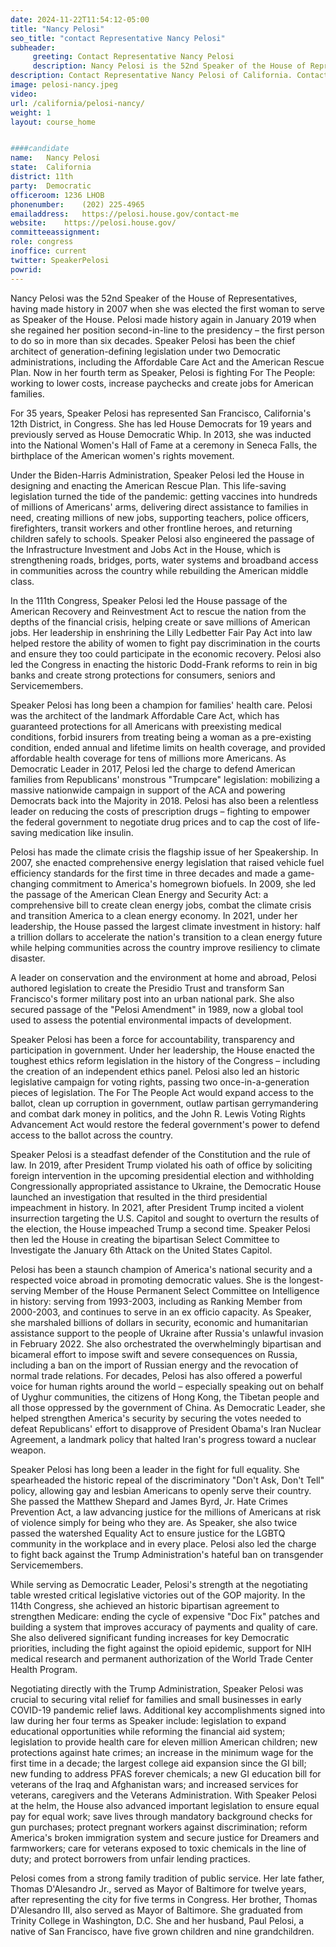 ```yaml
---
date: 2024-11-22T11:54:12-05:00
title: "Nancy Pelosi"
seo_title: "contact Representative Nancy Pelosi"
subheader:
     greeting: Contact Representative Nancy Pelosi 
     description: Nancy Pelosi is the 52nd Speaker of the House of Representatives, having made history in 2007 when she was elected the first woman to serve as Speaker of the House.
description: Contact Representative Nancy Pelosi of California. Contact information for Nancy Pelosi includes email address, phone number, and mailing address.
image: pelosi-nancy.jpeg
video: 
url: /california/pelosi-nancy/
weight: 1
layout: course_home


####candidate
name:	Nancy Pelosi
state:	California
district: 11th
party:	Democratic
officeroom:	1236 LHOB
phonenumber:	(202) 225-4965
emailaddress:	https://pelosi.house.gov/contact-me
website:	https://pelosi.house.gov/
committeeassignment: 
role: congress
inoffice: current
twitter: SpeakerPelosi
powrid: 
---
```


Nancy Pelosi was the 52nd Speaker of the House of Representatives, having made history in 2007 when she was elected the first woman to serve as Speaker of the House. Pelosi made history again in January 2019 when she regained her position second-in-line to the presidency – the first person to do so in more than six decades. Speaker Pelosi has been the chief architect of generation-defining legislation under two Democratic administrations, including the Affordable Care Act and the American Rescue Plan. Now in her fourth term as Speaker, Pelosi is fighting For The People: working to lower costs, increase paychecks and create jobs for American families.

For 35 years, Speaker Pelosi has represented San Francisco, California's 12th District, in Congress. She has led House Democrats for 19 years and previously served as House Democratic Whip. In 2013, she was inducted into the National Women's Hall of Fame at a ceremony in Seneca Falls, the birthplace of the American women's rights movement.

Under the Biden-Harris Administration, Speaker Pelosi led the House in designing and enacting the American Rescue Plan. This life-saving legislation turned the tide of the pandemic: getting vaccines into hundreds of millions of Americans' arms, delivering direct assistance to families in need, creating millions of new jobs, supporting teachers, police officers, firefighters, transit workers and other frontline heroes, and returning children safely to schools. Speaker Pelosi also engineered the passage of the Infrastructure Investment and Jobs Act in the House, which is strengthening roads, bridges, ports, water systems and broadband access in communities across the country while rebuilding the American middle class.

In the 111th Congress, Speaker Pelosi led the House passage of the American Recovery and Reinvestment Act to rescue the nation from the depths of the financial crisis, helping create or save millions of American jobs. Her leadership in enshrining the Lilly Ledbetter Fair Pay Act into law helped restore the ability of women to fight pay discrimination in the courts and ensure they too could participate in the economic recovery. Pelosi also led the Congress in enacting the historic Dodd-Frank reforms to rein in big banks and create strong protections for consumers, seniors and Servicemembers.

Speaker Pelosi has long been a champion for families' health care. Pelosi was the architect of the landmark Affordable Care Act, which has guaranteed protections for all Americans with preexisting medical conditions, forbid insurers from treating being a woman as a pre-existing condition, ended annual and lifetime limits on health coverage, and provided affordable health coverage for tens of millions more Americans. As Democratic Leader in 2017, Pelosi led the charge to defend American families from Republicans' monstrous "Trumpcare" legislation: mobilizing a massive nationwide campaign in support of the ACA and powering Democrats back into the Majority in 2018. Pelosi has also been a relentless leader on reducing the costs of prescription drugs – fighting to empower the federal government to negotiate drug prices and to cap the cost of life-saving medication like insulin.

Pelosi has made the climate crisis the flagship issue of her Speakership. In 2007, she enacted comprehensive energy legislation that raised vehicle fuel efficiency standards for the first time in three decades and made a game-changing commitment to America's homegrown biofuels. In 2009, she led the passage of the American Clean Energy and Security Act: a comprehensive bill to create clean energy jobs, combat the climate crisis and transition America to a clean energy economy. In 2021, under her leadership, the House passed the largest climate investment in history: half a trillion dollars to accelerate the nation's transition to a clean energy future while helping communities across the country improve resiliency to climate disaster.

A leader on conservation and the environment at home and abroad, Pelosi authored legislation to create the Presidio Trust and transform San Francisco's former military post into an urban national park. She also secured passage of the "Pelosi Amendment" in 1989, now a global tool used to assess the potential environmental impacts of development.

Speaker Pelosi has been a force for accountability, transparency and participation in government. Under her leadership, the House enacted the toughest ethics reform legislation in the history of the Congress – including the creation of an independent ethics panel. Pelosi also led an historic legislative campaign for voting rights, passing two once-in-a-generation pieces of legislation. The For The People Act would expand access to the ballot, clean up corruption in government, outlaw partisan gerrymandering and combat dark money in politics, and the John R. Lewis Voting Rights Advancement Act would restore the federal government's power to defend access to the ballot across the country.

Speaker Pelosi is a steadfast defender of the Constitution and the rule of law. In 2019, after President Trump violated his oath of office by soliciting foreign intervention in the upcoming presidential election and withholding Congressionally appropriated assistance to Ukraine, the Democratic House launched an investigation that resulted in the third presidential impeachment in history. In 2021, after President Trump incited a violent insurrection targeting the U.S. Capitol and sought to overturn the results of the election, the House impeached Trump a second time. Speaker Pelosi then led the House in creating the bipartisan Select Committee to Investigate the January 6th Attack on the United States Capitol.

Pelosi has been a staunch champion of America's national security and a respected voice abroad in promoting democratic values. She is the longest-serving Member of the House Permanent Select Committee on Intelligence in history: serving from 1993-2003, including as Ranking Member from 2000-2003, and continues to serve in an ex officio capacity. As Speaker, she marshaled billions of dollars in security, economic and humanitarian assistance support to the people of Ukraine after Russia's unlawful invasion in February 2022. She also orchestrated the overwhelmingly bipartisan and bicameral effort to impose swift and severe consequences on Russia, including a ban on the import of Russian energy and the revocation of normal trade relations. For decades, Pelosi has also offered a powerful voice for human rights around the world – especially speaking out on behalf of Uyghur communities, the citizens of Hong Kong, the Tibetan people and all those oppressed by the government of China. As Democratic Leader, she helped strengthen America's security by securing the votes needed to defeat Republicans' effort to disapprove of President Obama's Iran Nuclear Agreement, a landmark policy that halted Iran's progress toward a nuclear weapon.

Speaker Pelosi has long been a leader in the fight for full equality. She spearheaded the historic repeal of the discriminatory "Don't Ask, Don't Tell" policy, allowing gay and lesbian Americans to openly serve their country. She passed the Matthew Shepard and James Byrd, Jr. Hate Crimes Prevention Act, a law advancing justice for the millions of Americans at risk of violence simply for being who they are. As Speaker, she also twice passed the watershed Equality Act to ensure justice for the LGBTQ community in the workplace and in every place. Pelosi also led the charge to fight back against the Trump Administration's hateful ban on transgender Servicemembers.

While serving as Democratic Leader, Pelosi's strength at the negotiating table wrested critical legislative victories out of the GOP majority. In the 114th Congress, she achieved an historic bipartisan agreement to strengthen Medicare: ending the cycle of expensive "Doc Fix" patches and building a system that improves accuracy of payments and quality of care. She also delivered significant funding increases for key Democratic priorities, including the fight against the opioid epidemic, support for NIH medical research and permanent authorization of the World Trade Center Health Program.

Negotiating directly with the Trump Administration, Speaker Pelosi was crucial to securing vital relief for families and small businesses in early COVID-19 pandemic relief laws. Additional key accomplishments signed into law during her four terms as Speaker include: legislation to expand educational opportunities while reforming the financial aid system; legislation to provide health care for eleven million American children; new protections against hate crimes; an increase in the minimum wage for the first time in a decade; the largest college aid expansion since the GI bill; new funding to address PFAS forever chemicals; a new GI education bill for veterans of the Iraq and Afghanistan wars; and increased services for veterans, caregivers and the Veterans Administration. With Speaker Pelosi at the helm, the House also advanced important legislation to ensure equal pay for equal work; save lives through mandatory background checks for gun purchases; protect pregnant workers against discrimination; reform America's broken immigration system and secure justice for Dreamers and farmworkers; care for veterans exposed to toxic chemicals in the line of duty; and protect borrowers from unfair lending practices.

Pelosi comes from a strong family tradition of public service. Her late father, Thomas D'Alesandro Jr., served as Mayor of Baltimore for twelve years, after representing the city for five terms in Congress. Her brother, Thomas D'Alesandro III, also served as Mayor of Baltimore. She graduated from Trinity College in Washington, D.C. She and her husband, Paul Pelosi, a native of San Francisco, have five grown children and nine grandchildren.